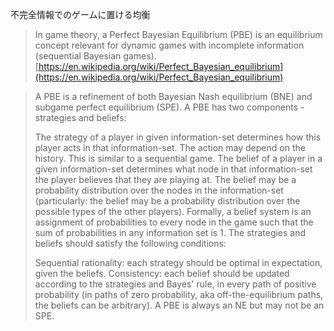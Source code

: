 
不完全情報でのゲームに置ける均衡
>  In game theory, a Perfect Bayesian Equilibrium (PBE) is an equilibrium concept relevant for dynamic games with incomplete information (sequential Bayesian games).
[https://en.wikipedia.org/wiki/Perfect_Bayesian_equilibrium](https://en.wikipedia.org/wiki/Perfect_Bayesian_equilibrium)

> A PBE is a refinement of both Bayesian Nash equilibrium (BNE) and subgame perfect equilibrium (SPE). A PBE has two components - strategies and beliefs:
>
>  The strategy of a player in given information-set determines how this player acts in that information-set. The action may depend on the history. This is similar to a sequential game.
>  The belief of a player in a given information-set determines what node in that information-set the player believes that they are playing at. The belief may be a probability distribution over the nodes in the information-set (particularly: the belief may be a probability distribution over the possible types of the other players). Formally, a belief system is an assignment of probabilities to every node in the game such that the sum of probabilities in any information set is 1.
>  The strategies and beliefs should satisfy the following conditions:
>
>  Sequential rationality: each strategy should be optimal in expectation, given the beliefs.
>  Consistency: each belief should be updated according to the strategies and Bayes' rule, in every path of positive probability (in paths of zero probability, aka off-the-equilibrium paths, the beliefs can be arbitrary).
>  A PBE is always an NE but may not be an SPE.
